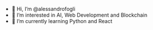 - 👋 Hi, I’m @alessandrofogli
- 👀 I’m interested in AI, Web Development and Blockchain
- 🌱 I’m currently learning Python and React

<!---
alessandrofogli/alessandrofogli is a ✨ special ✨ repository because its `README.md` (this file) appears on your GitHub profile.
You can click the Preview link to take a look at your changes.
--->
